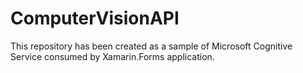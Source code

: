 # ComputerVisionAPI
This repository has been created as a sample of Microsoft Cognitive Service consumed by Xamarin.Forms application.
